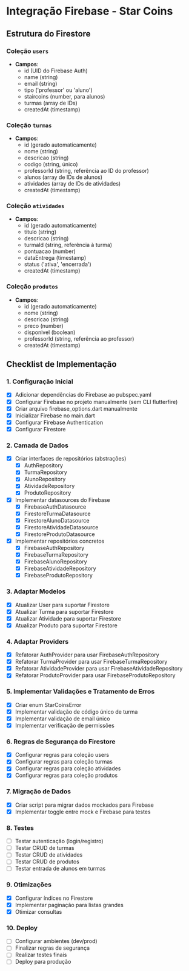 # Integração Firebase - Star Coins

## Estrutura do Firestore

### Coleção `users`
- **Campos**: 
  - id (UID do Firebase Auth)
  - name (string)
  - email (string)
  - tipo ('professor' ou 'aluno')
  - staircoins (number, para alunos)
  - turmas (array de IDs)
  - createdAt (timestamp)

### Coleção `turmas`
- **Campos**:
  - id (gerado automaticamente)
  - nome (string)
  - descricao (string)
  - codigo (string, único)
  - professorId (string, referência ao ID do professor)
  - alunos (array de IDs de alunos)
  - atividades (array de IDs de atividades)
  - createdAt (timestamp)

### Coleção `atividades`
- **Campos**:
  - id (gerado automaticamente)
  - titulo (string)
  - descricao (string)
  - turmaId (string, referência à turma)
  - pontuacao (number)
  - dataEntrega (timestamp)
  - status ('ativa', 'encerrada')
  - createdAt (timestamp)

### Coleção `produtos`
- **Campos**:
  - id (gerado automaticamente)
  - nome (string)
  - descricao (string)
  - preco (number)
  - disponivel (boolean)
  - professorId (string, referência ao professor)
  - createdAt (timestamp)

## Checklist de Implementação

### 1. Configuração Inicial
- [x] Adicionar dependências do Firebase ao pubspec.yaml
- [x] Configurar Firebase no projeto manualmente (sem CLI flutterfire)
- [x] Criar arquivo firebase_options.dart manualmente
- [x] Inicializar Firebase no main.dart
- [x] Configurar Firebase Authentication
- [x] Configurar Firestore

### 2. Camada de Dados
- [x] Criar interfaces de repositórios (abstrações)
  - [x] AuthRepository
  - [x] TurmaRepository
  - [x] AlunoRepository
  - [x] AtividadeRepository
  - [x] ProdutoRepository
- [x] Implementar datasources do Firebase
  - [x] FirebaseAuthDatasource
  - [x] FirestoreTurmaDatasource
  - [x] FirestoreAlunoDatasource
  - [x] FirestoreAtividadeDatasource
  - [x] FirestoreProdutoDatasource
- [x] Implementar repositórios concretos
  - [x] FirebaseAuthRepository
  - [x] FirebaseTurmaRepository
  - [x] FirebaseAlunoRepository
  - [x] FirebaseAtividadeRepository
  - [x] FirebaseProdutoRepository

### 3. Adaptar Modelos
- [x] Atualizar User para suportar Firestore
- [x] Atualizar Turma para suportar Firestore
- [x] Atualizar Atividade para suportar Firestore
- [x] Atualizar Produto para suportar Firestore

### 4. Adaptar Providers
- [x] Refatorar AuthProvider para usar FirebaseAuthRepository
- [x] Refatorar TurmaProvider para usar FirebaseTurmaRepository
- [x] Refatorar AtividadeProvider para usar FirebaseAtividadeRepository
- [x] Refatorar ProdutoProvider para usar FirebaseProdutoRepository

### 5. Implementar Validações e Tratamento de Erros
- [x] Criar enum StarCoinsError
- [x] Implementar validação de código único de turma
- [x] Implementar validação de email único
- [x] Implementar verificação de permissões

### 6. Regras de Segurança do Firestore
- [x] Configurar regras para coleção users
- [x] Configurar regras para coleção turmas
- [x] Configurar regras para coleção atividades
- [x] Configurar regras para coleção produtos

### 7. Migração de Dados
- [x] Criar script para migrar dados mockados para Firebase
- [x] Implementar toggle entre mock e Firebase para testes

### 8. Testes
- [ ] Testar autenticação (login/registro)
- [ ] Testar CRUD de turmas
- [ ] Testar CRUD de atividades
- [ ] Testar CRUD de produtos
- [ ] Testar entrada de alunos em turmas

### 9. Otimizações
- [x] Configurar índices no Firestore
- [x] Implementar paginação para listas grandes
- [x] Otimizar consultas

### 10. Deploy
- [ ] Configurar ambientes (dev/prod)
- [ ] Finalizar regras de segurança
- [ ] Realizar testes finais
- [ ] Deploy para produção 